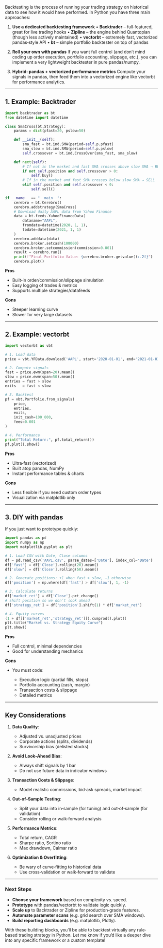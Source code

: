 Backtesting is the process of running your trading strategy on historical data to see how it would have performed. In Python you have three main approaches:

1. **Use a dedicated backtesting framework**
   • **Backtrader** – full‐featured, great for live trading hooks
   • **Zipline** – the engine behind Quantopian (though less actively maintained)
   • **vectorbt** – extremely fast, vectorized pandas‐style API
   • **bt** – simple portfolio backtester on top of pandas

2. **Roll your own with pandas**
   If you want full control (and don’t mind coding up order execution, portfolio accounting, slippage, etc.), you can implement a very lightweight backtester in pure pandas/numpy.

3. **Hybrid: pandas + vectorized performance metrics**
   Compute your signals in pandas, then feed them into a vectorized engine like vectorbt for performance analytics.

---

## 1. Example: Backtrader

```python
import backtrader as bt
from datetime import datetime

class SmaCross(bt.Strategy):
    params = dict(pfast=20, pslow=50)

    def __init__(self):
        sma_fast = bt.ind.SMA(period=self.p.pfast)
        sma_slow = bt.ind.SMA(period=self.p.pslow)
        self.crossover = bt.ind.CrossOver(sma_fast, sma_slow)

    def next(self):
        # If not in the market and fast SMA crosses above slow SMA → BUY
        if not self.position and self.crossover > 0:
            self.buy()
        # If in the market and fast SMA crosses below slow SMA → SELL
        elif self.position and self.crossover < 0:
            self.sell()

if __name__ == "__main__":
    cerebro = bt.Cerebro()
    cerebro.addstrategy(SmaCross)
    # Download daily AAPL data from Yahoo Finance
    data = bt.feeds.YahooFinanceData(
        dataname="AAPL",
        fromdate=datetime(2020, 1, 1),
        todate=datetime(2021, 1, 1)
    )
    cerebro.adddata(data)
    cerebro.broker.setcash(100000)
    cerebro.broker.setcommission(commission=0.001)
    result = cerebro.run()
    print(f"Final Portfolio Value: {cerebro.broker.getvalue():.2f}")
    cerebro.plot()
```

**Pros**

* Built‐in order/commission/slippage simulation
* Easy logging of trades & metrics
* Supports multiple strategies/datafeeds

**Cons**

* Steeper learning curve
* Slower for very large datasets

---

## 2. Example: vectorbt

```python
import vectorbt as vbt

# 1. Load data
price = vbt.YFData.download('AAPL', start='2020-01-01', end='2021-01-01').get('Close')

# 2. Compute signals
fast = price.ewm(span=20).mean()
slow = price.ewm(span=50).mean()
entries = fast > slow
exits   = fast < slow

# 3. Backtest
pf = vbt.Portfolio.from_signals(
    price,
    entries,
    exits,
    init_cash=100_000,
    fees=0.001
)

# 4. Performance
print("Total Return:", pf.total_return())
pf.plot().show()
```

**Pros**

* Ultra‐fast (vectorized)
* Built atop pandas, NumPy
* Instant performance tables & charts

**Cons**

* Less flexible if you need custom order types
* Visualization via matplotlib only

---

## 3. DIY with pandas

If you just want to prototype quickly:

```python
import pandas as pd
import numpy as np
import matplotlib.pyplot as plt

# 1. Load CSV with Date, Close columns
df = pd.read_csv('AAPL.csv', parse_dates=['Date'], index_col='Date')
df['fast'] = df['Close'].rolling(20).mean()
df['slow'] = df['Close'].rolling(50).mean()

# 2. Generate positions: +1 when fast > slow, –1 otherwise
df['position'] = np.where(df['fast'] > df['slow'], 1, -1)

# 3. Calculate returns
df['market_ret'] = df['Close'].pct_change()
# shift position so we don’t look ahead
df['strategy_ret'] = df['position'].shift(1) * df['market_ret']

# 4. Equity curves
(1 + df[['market_ret','strategy_ret']]).cumprod().plot()
plt.title("Market vs. Strategy Equity Curve")
plt.show()
```

**Pros**

* Full control, minimal dependencies
* Good for understanding mechanics

**Cons**

* You must code:

  * Execution logic (partial fills, stops)
  * Portfolio accounting (cash, margin)
  * Transaction costs & slippage
  * Detailed metrics

---

## Key Considerations

1. **Data Quality**:

   * Adjusted vs. unadjusted prices
   * Corporate actions (splits, dividends)
   * Survivorship bias (delisted stocks)

2. **Avoid Look‐Ahead Bias**:

   * Always shift signals by 1 bar
   * Do not use future data in indicator windows

3. **Transaction Costs & Slippage**:

   * Model realistic commissions, bid‐ask spreads, market impact

4. **Out‐of‐Sample Testing**:

   * Split your data into in‐sample (for tuning) and out‐of‐sample (for validation)
   * Consider rolling or walk‐forward analysis

5. **Performance Metrics**:

   * Total return, CAGR
   * Sharpe ratio, Sortino ratio
   * Max drawdown, Calmar ratio

6. **Optimization & Overfitting**:

   * Be wary of curve‐fitting to historical data
   * Use cross‐validation or walk‐forward to validate

---

### Next Steps

* **Choose your framework** based on complexity vs. speed.
* **Prototype** with pandas/vectorbt to validate logic quickly.
* **Scale up** to Backtrader or Zipline for production‐grade features.
* **Automate parameter scans** (e.g. grid search over SMA windows).
* **Build reporting dashboards** (e.g. matplotlib, Plotly).

With these building blocks, you’ll be able to backtest virtually any rule‐based trading strategy in Python. Let me know if you’d like a deeper dive into any specific framework or a custom template!
